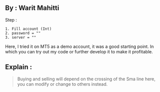 ## By : Warit Mahitti 

Step :
```
1. Fill account (Int)
2. password = "" 
3. server = ""
```

Here, I tried it on MT5 as a demo account, it was a good starting point. In which you can try out my code or further develop it to make it profitable.

## Explain :
>Buying and selling will depend on the crossing of the Sma line here, you can modify or change to others instead.
